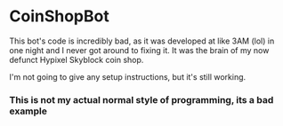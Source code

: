 # CoinShopBot

This bot's code is incredibly bad, as it was developed at like 3AM (lol) in one night and I never got around to fixing it. It was the brain of my now defunct Hypixel Skyblock coin shop.

I'm not going to give any setup instructions, but it's still working.

### This is not my actual normal style of programming, its a bad example
